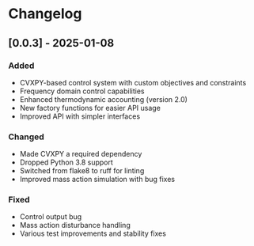 # Changelog

## [0.0.3] - 2025-01-08

### Added
- CVXPY-based control system with custom objectives and constraints
- Frequency domain control capabilities
- Enhanced thermodynamic accounting (version 2.0)
- New factory functions for easier API usage
- Improved API with simpler interfaces

### Changed
- Made CVXPY a required dependency
- Dropped Python 3.8 support
- Switched from flake8 to ruff for linting
- Improved mass action simulation with bug fixes

### Fixed
- Control output bug
- Mass action disturbance handling
- Various test improvements and stability fixes
